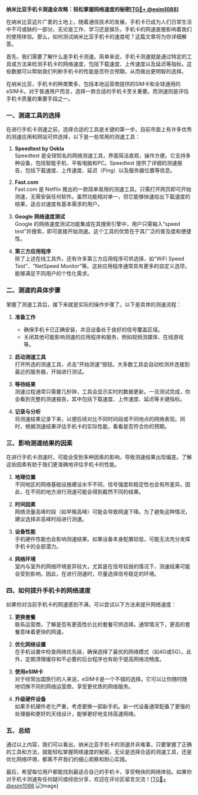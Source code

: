 **纳米比亚手机卡测速全攻略：轻松掌握网络速度的秘密[[TG💪+ @esim1088](https://t.me/s/esim1088)]**

在纳米比亚这片广袤的土地上，随着通信技术的发展，手机卡已成为人们日常生活中不可或缺的一部分。无论是工作、学习还是娱乐，手机卡的网速直接影响着我们的使用体验。那么，如何测试纳米比亚手机卡的速度呢？这篇文章将为你详细解答。

首先，我们需要了解什么是手机卡测速。简单来说，手机卡测速就是通过特定的工具或方法来检测手机卡的网络速度，包括下载速度、上传速度以及延迟等指标。这些数据可以帮助我们判断手机卡的性能是否符合预期，从而做出更明智的选择。

在纳米比亚，手机卡的种类繁多，包括本地运营商提供的SIM卡和全球通用的eSIM卡。对于普通用户而言，选择一款合适的手机卡至关重要。而测速则是评估手机卡质量的重要手段之一。

### **一、测速工具的选择**

在进行手机卡测速之前，选择合适的工具是关键的第一步。目前市面上有许多优秀的测速应用和网站可供选择，以下是一些常用的测速工具：

1. **Speedtest by Ookla**  
   Speedtest 是全球知名的网络测速工具，界面简洁直观，操作方便。它支持多种设备，包括智能手机、平板电脑和PC。Speedtest 提供了详细的测速报告，包括下载速度、上传速度、延迟（Ping）以及服务器位置等信息。

2. **Fast.com**  
   Fast.com 是 Netflix 推出的一款简单易用的测速工具。只需打开网页即可开始测速，无需安装任何软件。虽然功能相对单一，但它能够快速给出下载速度的结果，适合对速度有基本需求的用户。

3. **Google 网络速度测试**  
   Google 的网络速度测试功能集成在其搜索引擎中，用户只需输入“speed test”并搜索，即可直接开始测速。这个工具的优势在于其广泛的普及度和便捷性。

4. **第三方应用程序**  
   除了上述在线工具外，还有许多第三方应用程序可供选择，如“WiFi Speed Test”、“NetSpeed Monitor”等。这些应用程序通常具有更多的自定义选项，能够满足不同用户的个性化需求。

### **二、测速的具体步骤**

掌握了测速工具后，接下来就是实际的操作步骤了。以下是具体的测速流程：

1. **准备工作**  
   - 确保手机卡已正确安装，并且设备处于良好的信号覆盖区域。  
   - 关闭其他可能影响测速的应用程序和服务，例如视频流媒体、在线游戏等。  

2. **启动测速工具**  
   打开所选的测速工具，点击“开始测速”按钮。大多数工具会自动检测并连接到最近的服务器，开始进行测试。

3. **等待结果**  
   测速过程通常只需要几秒钟，工具会显示实时的数据更新。一旦测试完成，你会看到完整的测速报告，其中包括下载速度、上传速度、延迟等关键指标。

4. **记录与分析**  
   将测速结果记录下来，以便后续对比不同时间段或不同地点的网络表现。同时，根据测速结果评估手机卡的实际性能，看看是否符合你的预期。

### **三、影响测速结果的因素**

在进行手机卡测速时，可能会受到多种因素的影响，导致测速结果出现偏差。了解这些因素有助于我们更准确地评估手机卡的性能。

1. **地理位置**  
   不同地区的网络基础设施建设水平不同，信号强度和稳定性也会有所差异。因此，在不同的地方进行测速可能会得到截然不同的结果。

2. **时间因素**  
   网络流量高峰时段（如早晚高峰）可能会导致网速下降。为了避免这种情况，建议选择非高峰时段进行测速。

3. **设备性能**  
   手机硬件性能也会影响测速结果。如果设备本身配置较低，可能无法充分发挥手机卡的全部潜力。

4. **网络环境**  
   室内与室外的网络环境差异较大，尤其是在信号较弱的情况下，测速结果可能会受到影响。因此，在进行测速时，尽量选择信号稳定的环境。

### **四、如何提升手机卡的网络速度**

如果你对当前手机卡的网速感到不满，可以尝试以下方法来提升网络速度：

1. **更换套餐**  
   联系运营商，了解是否有更高性价比的套餐可供选择。通常情况下，更高的套餐意味着更快的网速。

2. **优化网络设置**  
   在手机设置中检查网络优先级，确保选择了最优的网络模式（如4G或5G）。此外，定期清理缓存和不必要的后台程序也有助于提高网络流畅度。

3. **使用eSIM卡**  
   对于经常出国旅行的人来说，eSIM卡是一个不错的选择。它可以让你随时随地切换不同的网络运营商，享受更优质的网络服务。

4. **升级硬件设备**  
   如果手机硬件老化严重，考虑更换一部新手机。新一代设备通常配备了更强的处理器和更好的天线设计，能够更好地支持高速网络。

### **五、总结**

通过以上内容，我们可以看出，纳米比亚手机卡的测速并非难事，只要掌握了正确的工具和方法，就能轻松掌握网络速度的秘密。无论是选择合适的测速工具，还是优化网络环境，都离不开我们的细心观察和耐心实践。

最后，希望每位用户都能找到最适合自己的手机卡，享受畅快的网络体验。如果你对手机卡测速有任何疑问或经验分享，欢迎在评论区留言交流！[[TG💪+ @esim1088](https://t.me/s/esim1088) ![Image](https://i.postimg.cc/4NQfJmqS/Snipaste-2025-05-13-00-14-12.png)]